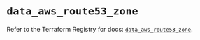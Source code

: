 # `data_aws_route53_zone`

Refer to the Terraform Registry for docs: [`data_aws_route53_zone`](https://registry.terraform.io/providers/hashicorp/aws/4.54.0/docs/data-sources/route53_zone).
